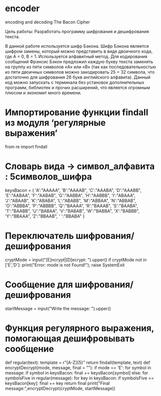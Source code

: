 # encoder
encoding and decoding The Bacon Cipher

Цель работы: Разработать программу шифрования и дешифрования текста.

В данной работе используется шифр Бэкона. Шифр Бэкона является шифром замены, который можно представить в виде двоичного кода, где A = 0, B = 1. 
Используется алфавитный метод. Для кодирования сообщений Фрэнсис Бэкон предложил каждую букву текста заменять на группу из пяти символов «A» или «B» (так как последовательностью из пяти двоичных символов можно закодировать 25 = 32 символа, что достаточно для шифрования 26 букв английского алфавита).
Данный код можно запускать с терминала без установок дополнительных программ, библиотек и прочих расширений, что является огромным плюсом и экономит много времени.

# Импортирование функции findall из модуля ‘регулярные выражения’
from re import findall
# Словарь вида → символ_алфавита : 5символов_шифра
keysBacon = {
    'A':"AAAAA", 'B':"AAAAB", 'C':"AAABA",
    'D':"AAABB", 'E':"AABAA", 'F':"AABAB",
    'G':"AABBA", 'H':"AABBB", 'I':"ABAAA",
    'J':"ABAAB", 'K':"ABABA", 'L':"ABABB",
    'M':"ABBAA", 'N':"ABBAB", 'O':"ABBBA",
    'P':"ABBBB", 'Q':"BAAAA", 'R':"BAAAB",
    'S':"BAABA", 'T':"BAABB", 'U':"BABAA",
    'V':"BABAB", 'W':"BABBA", 'X':"BABBB",
    'Y':"BBAAA", 'Z':"BBAAB", ' ':"BBABA"
}
# Переключатель шифрования/дешифрования
cryptMode = input("[E]ncrypt|[D]ecrypt: ").upper()
if cryptMode not in ['E','D']:
    print("Error: mode is not Found!"); raise SystemExit
# Сообщение для шифрования/дешифрования
startMessage = input("Write the message: ").upper()
# Функция регулярного выражения, помогающая дешифровывать сообщение

def regular(text):
      template = r"[A-Z]{5}"
      return findall(template, text)
def encryptDecrypt(mode, message, final = ""):
      if mode == 'E': 
            for symbol in message:
                  if symbol in keysBacon: final += keysBacon[symbol] 
      else:
            for symbolsFive in regular(message): 
                  for key in keysBacon: 
                        if symbolsFive == keysBacon[key]: final += key 
      return final 
print("Final message:",encryptDecrypt(cryptMode, startMessage))

